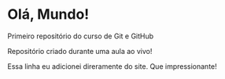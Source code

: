 # Olá, Mundo!
 Primeiro repositório do curso de Git e GitHub

Repositório criado durante uma aula ao vivo!

Essa linha eu adicionei direramente do site. Que impressionante!
